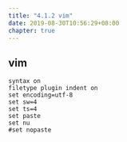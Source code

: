 ```yaml
---
title: "4.1.2 vim"
date: 2019-08-30T10:56:29+08:00
chapter: true
---
```


## vim

```config
syntax on
filetype plugin indent on
set encoding=utf-8
set sw=4
set ts=4
set paste 
set nu
#set nopaste
```
